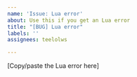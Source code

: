 ```yaml
---
name: 'Issue: Lua error'
about: Use this if you get an Lua error
title: "[BUG] Lua error"
labels: ''
assignees: teelolws

---
```


[Copy/paste the Lua error here]
